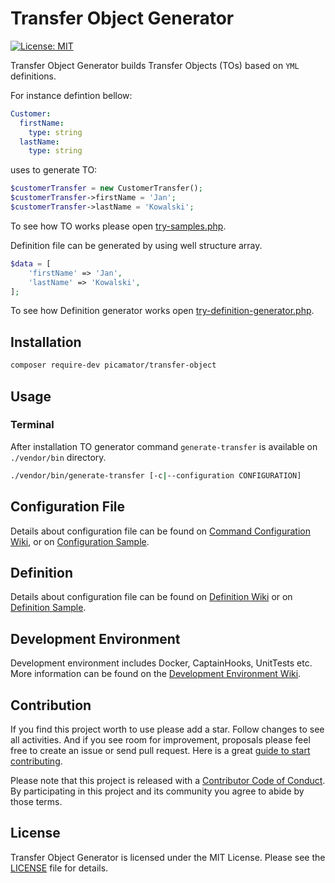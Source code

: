 Transfer Object Generator
==========================
[![License: MIT](https://img.shields.io/badge/License-MIT-yellow.svg)](https://opensource.org/licenses/MIT)

Transfer Object Generator builds Transfer Objects (TOs) based on `YML` definitions.

For instance defintion bellow:
```yml
Customer:
  firstName:
    type: string
  lastName:
    type: string
```

uses to generate TO:
```php
$customerTransfer = new CustomerTransfer();
$customerTransfer->firstName = 'Jan';
$customerTransfer->lastName = 'Kowalski';
```
To see how TO works please open [try-samples.php](/doc/Samples/try-samples.php).

Definition file can be generated by using well structure array.
```php
$data = [
    'firstName' => 'Jan',
    'lastName' => 'Kowalski',
];
```

To see how Definition generator works open [try-definition-generator.php](/doc/Samples/try-defitnition-generator.php).

Installation
------------

```bash
composer require-dev picamator/transfer-object
```

Usage
-----

### Terminal
After installation TO generator command `generate-transfer` is available on `./vendor/bin` directory.

```bash
./vendor/bin/generate-transfer [-c|--configuration CONFIGURATION]
```

Configuration File
------------------
Details about configuration file can be found on [Command Configuration Wiki](https://github.com/picamator/transfer-object/wiki/Command-Configuration),
or on [Configuration Sample](/doc/Samples/config/generator.yml).

Definition
----------
Details about configuration file can be found on [Definition Wiki](https://github.com/picamator/transfer-object/wiki/Definition)
or on [Definition Sample](/doc/Samples/config/definition).

Development Environment
-----------------------
Development environment includes Docker, CaptainHooks, UnitTests etc.
More information can be found on the [Development Environment Wiki](https://github.com/picamator/transfer-object/wiki/Development-Environment).

Contribution
------------
If you find this project worth to use please add a star. Follow changes to see all activities.
And if you see room for improvement, proposals please feel free to create an issue or send pull request.
Here is a great [guide to start contributing](https://guides.github.com/activities/contributing-to-open-source/).

Please note that this project is released with a [Contributor Code of Conduct](http://contributor-covenant.org/version/1/4/).
By participating in this project and its community you agree to abide by those terms.

License
-------
Transfer Object Generator is licensed under the MIT License. Please see the [LICENSE](LICENSE) file for details.
